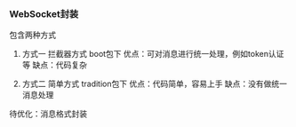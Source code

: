 ### WebSocket封装

包含两种方式

1. 方式一 拦截器方式
boot包下
优点：可对消息进行统一处理，例如token认证等
缺点：代码复杂

2. 方式二 简单方式
tradition包下
优点：代码简单，容易上手
缺点：没有做统一消息处理

待优化：消息格式封装
